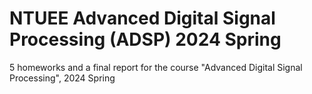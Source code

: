 # NTUEE Advanced Digital Signal Processing (ADSP) 2024 Spring
5 homeworks and a final report for the course "Advanced Digital Signal Processing", 2024 Spring

